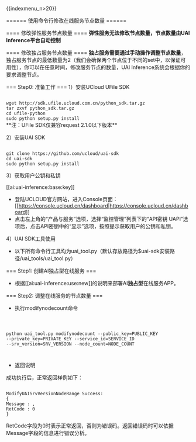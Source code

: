 {{indexmenu_n>20}}

====== 使用命令行修改在线服务节点数量 ======

==== 修改弹性服务节点数量 ====
**弹性服务无法修改节点数量，节点数量由UAI Inference平台自动控制**

==== 修改独占服务节点数量 ====
**独占服务需要通过手动操作调整节点数量**，独占服务节点的最低数量为2（我们会确保两个节点位于不同的set中，以保证可用性），你可以在任意时间，修改服务节点的数量，UAI Inference系统会根据你的要求调整节点。

=== Step0: 准备工作 === 
1）安装UCloud UFile SDK  

<code>
wget http://sdk.ufile.ucloud.com.cn/python_sdk.tar.gz
tar zxvf python_sdk.tar.gz
cd ufile-python
sudo python setup.py install
</code>
**注：UFile SDK仅兼容request 2.1.0以下版本**

2）安装UAI SDK

<code>
git clone https://github.com/ucloud/uai-sdk
cd uai-sdk
sudo python setup.py install
</code>

3）获取用户公钥和私钥 

[[ai:uai-inference:base:key]]
  * 登陆UCLOUD官方网站，进入Console页面：[[https://console.ucloud.cn/dashboard|https://console.ucloud.cn/dashboard]]
  * 点击左上角的“产品与服务”选项，选择“监控管理”列表下的“API密钥 UAPI”选项后，点击API密钥中的“显示”选项，按照提示获取用户的公钥和私钥。

4）UAI SDK工具使用
  * 以下所有命令行工具均为uai_tool.py（默认存放路径为$uai-sdk安装路径/uai\_tools/uai\_tool.py）

=== Step1: 创建AI独占型在线服务 ===

* 根据[[ai:uai-inference:use:new]]的说明来部署AI**独占型**在线服务APP。

=== Step2: 调整在线服务的节点数量 ===

* 执行modifynodecount命令

<code>

python uai_tool.py modifynodecount --public_key=PUBLIC_KEY --private_key=PRIVATE_KEY --service_id=SERVICE_ID --srv_version=SRV_VERSION --node_count=NODE_COUNT

</code>

  * 返回说明

成功执行后，正常返回样例如下：

<code>
ModifyUAISrvVersionNodeRange Success:
{
Message : ,
RetCode : 0
}
</code>

RetCode字段为0时表示正常返回，否则为错误码。返回错误码时可以依据Message字段的信息进行错误分析。
